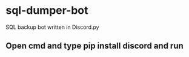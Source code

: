 # sql-dumper-bot
SQL backup bot written in Discord.py


## Open cmd and type pip install discord and run
